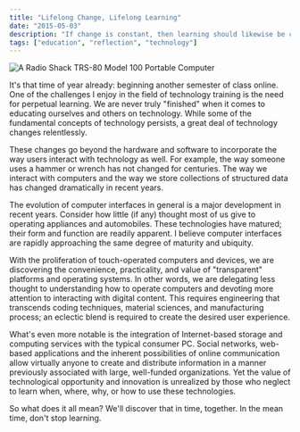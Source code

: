 ```yaml
---
title: "Lifelong Change, Lifelong Learning"
date: "2015-05-03"
description: "If change is constant, then learning should likewise be constant."
tags: ["education", "reflection", "technology"]
---
```


![A Radio Shack TRS-80 Model 100 Portable Computer](https://kmsmedia.kevansizemore.com/image/2015-05-03_lifelong_change_lifelong_learning.png)

It's that time of year already: beginning another semester of class online. One of the challenges I enjoy in the field of technology training is the need for perpetual learning. We are never truly "finished" when it comes to educating ourselves and others on technology. While some of the fundamental concepts of technology persists, a great deal of technology changes relentlessly.

These changes go beyond the hardware and software to incorporate the way users interact with technology as well. For example, the way someone uses a hammer or wrench has not changed for centuries. The way we interact with computers and the way we store collections of structured data has changed dramatically in recent years.

The evolution of computer interfaces in general is a major development in recent years. Consider how little (if any) thought most of us give to operating appliances and automobiles. These technologies have matured; their form and function are readily apparent. I believe computer interfaces are rapidly approaching the same degree of maturity and ubiquity.

With the proliferation of touch-operated computers and devices, we are discovering the convenience, practicality, and value of "transparent" platforms and operating systems. In other words, we are delegating less thought to understanding how to operate computers and devoting more attention to interacting with digital content. This requires engineering that transcends coding techniques, material sciences, and manufacturing process; an eclectic blend is required to create the desired user experience.

What's even more notable is the integration of Internet-based storage and computing services with the typical consumer PC. Social networks, web-based applications and the inherent possibilities of online communication allow virtually anyone to create and distribute information in a manner previously associated with large, well-funded organizations. Yet the value of technological opportunity and innovation is unrealized by those who neglect to learn when, where, why, or how to use these technologies.

So what does it all mean? We'll discover that in time, together. In the mean time, don't stop learning.
